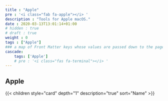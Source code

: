```yaml
---
title : "Apple"
pre : '<i class="fab fa-apple"></i> '
description : "Tools for Apple macOS."
date : 2020-03-13T13:01:14+01:00
# hidden : true
# draft : true
weight : 0
tags : ["Apple"]
### a map of Front Matter keys whose values are passed down to the page's descendants unless overwritten by self or a closer ancestor's cascade. 
cascade:
    tags: ['Apple']
    # pre : '<i class="fas fa-terminal"></i> '
---
```


## Apple

{{< children style="card" depth="1" description="true" sort="Name"  >}}
